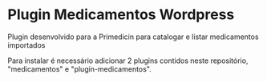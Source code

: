# Plugin Medicamentos Wordpress
 Plugin desenvolvido para a Primedicin para catalogar e listar medicamentos importados

Para instalar é necessário adicionar 2 plugins contidos neste repositório, "medicamentos" e "plugin-medicamentos".